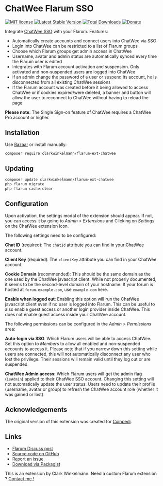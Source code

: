 # ChatWee Flarum SSO

[![MIT license](https://img.shields.io/badge/license-MIT-blue.svg)](https://github.com/clarkwinkelmann/flarum-ext-chatwee/blob/master/LICENSE.md) [![Latest Stable Version](https://img.shields.io/packagist/v/clarkwinkelmann/flarum-ext-chatwee.svg)](https://packagist.org/packages/clarkwinkelmann/flarum-ext-chatwee) [![Total Downloads](https://img.shields.io/packagist/dt/clarkwinkelmann/flarum-ext-chatwee.svg)](https://packagist.org/packages/clarkwinkelmann/flarum-ext-chatwee) [![Donate](https://img.shields.io/badge/paypal-donate-yellow.svg)](https://www.paypal.me/clarkwinkelmann)

Integrate [ChatWee SSO](https://chatwee.com/) with your Flarum. Features:

- Automatically create accounts and connect users into ChatWee via SSO
- Login into ChatWee can be restricted to a list of Flarum groups
- Choose which Flarum groups get admin access in ChatWee
- Username, avatar and admin status are automatically synced every time the Flarum user is edited
- Integrates with Flarum account activation and suspension. Only activated and non-suspended users are logged into ChatWee
- If an admin change the password of a user or suspend its account, he is disconnected from all existing ChatWee sessions
- If the Flarum account was created before it being allowed to access ChatWee or if cookies expired/were deleted, a banner and button will allow the user to reconnect to ChatWee without having to reload the page

**Please note:** The Single Sign-on feature of ChatWee requires a ChatWee Pro account or higher.

## Installation

Use [Bazaar](https://discuss.flarum.org/d/5151-flagrow-bazaar-the-extension-marketplace) or install manually:

```bash
composer require clarkwinkelmann/flarum-ext-chatwee
```

## Updating

```bash
composer update clarkwinkelmann/flarum-ext-chatwee
php flarum migrate
php flarum cache:clear
```

## Configuration

Upon activation, the settings modal of the extension should appear.
If not, you can access it by going to *Admin > Extensions* and Clicking on *Settings* on the ChatWee extension icon.

The following settings need to be configured:

**Chat ID** (required): The `chatId` attribute you can find in your ChatWee account.

**Client Key** (required): The `clientKey` attribute you can find in your ChatWee account.

**Cookie Domain** (recommended): This should be the same domain as the one used by the ChatWee javascript client.
While not properly documented, it seems to be the second-level domain of your hostname.
If your forum is hosted at `forum.example.com`, use `example.com` here.

**Enable when logged out**: Enabling this option will run the ChatWee javascript client even if no user is logged into Flarum.
This can be useful to also enable guest access or another login provider inside ChatWee.
This does not enable guest access inside your ChatWee account.

The following permissions can be configured in the *Admin > Permissions* area:

**Auto-login via SSO**: Which Flarum users will be able to access ChatWee.
Set this option to *Members* to allow all enabled and non-suspended accounts to access it.
Please note that if you narrow down this setting while users are connected, this will not automatically disconnect any user who lost the privilege.
Their sessions will remain valid until they log out or are suspended.

**ChatWee Admin access**: Which Flarum users will get the admin flag (`isAdmin`) applied to their ChatWee SSO account.
Changing this setting will not automatically update the user status.
Users need to update their profile (username, avatar or group) to refresh the ChatWee account role (whether it was gained or lost).

## Acknowledgements

The original version of this extension was created for [Coinpedi](http://coinpedi.com/).

## Links

- [Flarum Discuss post](#)
- [Source code on GitHub](https://github.com/clarkwinkelmann/flarum-ext-chatwee)
- [Report an issue](https://github.com/clarkwinkelmann/flarum-ext-chatwee/issues)
- [Download via Packagist](https://packagist.org/packages/clarkwinkelmann/flarum-ext-chatwee)

This is an extension by Clark Winkelmann.
Need a custom Flarum extension ? [Contact me !](https://clarkwinkelmann.com/flarum)
